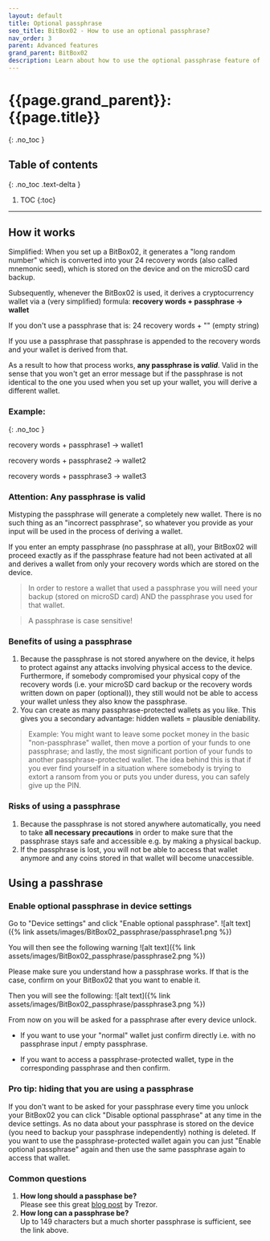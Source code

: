 ```yaml
---
layout: default
title: Optional passphrase
seo_title: BitBox02 - How to use an optional passphrase?
nav_order: 3
parent: Advanced features
grand_parent: BitBox02
description: Learn about how to use the optional passphrase feature of your BitBox02
---
```


# {{page.grand_parent}}: {{page.title}}
{: .no_toc }

## Table of contents
{: .no_toc .text-delta }

1. TOC
{:toc}
---
## How it works
Simplified: When you set up a BitBox02, it  generates a "long random number" which is converted into your 24 recovery words (also called mnemonic seed), which is  stored on the device and on the microSD card backup.

Subsequently, whenever the BitBox02 is used, it derives a cryptocurrency wallet via a (very simplified) formula:
**recovery words + passphrase -> wallet**

If you don't use a passphrase that is: 24 recovery words + "" (empty string)

If you use a passphrase that passphrase is appended to the recovery words and your wallet is derived from that.

As a result to how that process works, **any passphrase is *valid***. Valid in the sense that you won't get an error message but if the passphrase is not identical to the one you used when you set up your wallet, you will derive a different wallet.
### Example:
{: .no_toc }

recovery words + passphrase1 -> wallet1

recovery words + passphrase2 -> wallet2

recovery words + passphrase3 -> wallet3

### Attention: Any passphrase is valid
Mistyping the passphrase will generate a completely new wallet. There is no such thing as an "incorrect passphrase", so whatever you provide as your input will be used in the process of deriving a wallet.

If you enter an empty passphrase (no passphrase at all), your BitBox02 will proceed exactly as if the passphrase feature had not been activated at all and derives a wallet from only your recovery words which are stored on the device.

> In order to restore a wallet that used a passphrase you will need your backup (stored on microSD card) AND the passphrase you used for that wallet.

> A passphrase is case sensitive!


### Benefits of using a passphrase
1. Because the passphrase is not stored anywhere on the device, it helps to protect against any attacks involving physical access to the device. Furthermore, if somebody compromised your physical copy of the recovery words (i.e. your microSD card backup or the recovery words written down on paper (optional)), they still would not be able to access your wallet unless they also know the passphrase.
2. You can create as many passphrase-protected wallets as you like. This gives you a secondary advantage: hidden wallets = plausible deniability.
>Example: You might want to leave some pocket money in the basic "non-passphrase" wallet, then move a portion of your funds to one passphrase; and lastly, the most significant portion of your funds to another passphrase-protected wallet.
The idea behind this is that if you ever find yourself in a situation where somebody is trying to extort a ransom from you or puts you under duress, you can safely give up the PIN.

### Risks of using a passphrase
1. Because the passphrase is not stored anywhere automatically, you need to take **all necessary precautions** in order to make sure that the passphrase stays safe and accessible e.g. by making a physical backup.
2. If the passphrase is lost, you will not be able to access that wallet anymore and any coins stored in that wallet will become unaccessible.

## Using a passhrase
### Enable optional passphrase in device settings
Go to "Device settings" and click "Enable optional passphrase".
![alt text]({% link assets/images/BitBox02_passphrase/passphrase1.png %})

You will then see the following warning
![alt text]({% link assets/images/BitBox02_passphrase/passphrase2.png %})

Please make sure you understand how a passphrase works. If that is the case, confirm on your BitBox02 that you want to enable it.

Then you will see the following:
![alt text]({% link assets/images/BitBox02_passphrase/passphrase3.png %})

From now on you will be asked for a passphrase after every device unlock.
- If you want to use your "normal" wallet just confirm directly i.e. with no passphrase input / empty passphrase.

- If you want to access a passphrase-protected wallet, type in the corresponding passphrase and then confirm.

### Pro tip: hiding that you are using a passphrase
If you don't want to be asked for your passphrase every time you unlock your BitBox02 you can click "Disable optional passphrase" at any time in the device settings. As no data about your passphrase is stored on the device (you need to backup your passphrase independently) nothing is deleted. If you want to use the passphrase-protected wallet again you can just "Enable optional passphrase" again and then use the same passphrase again to access that wallet.


### Common questions
1. **How long should a passphase be?**<br>
Please see this great [blog post](https://blog.trezor.io/is-your-passphrase-strong-enough-d687f44c63af) by Trezor.
2. **How long can a passphrase be?**<br>
Up to 149 characters but a much shorter passphrase is sufficient, see the link above.
